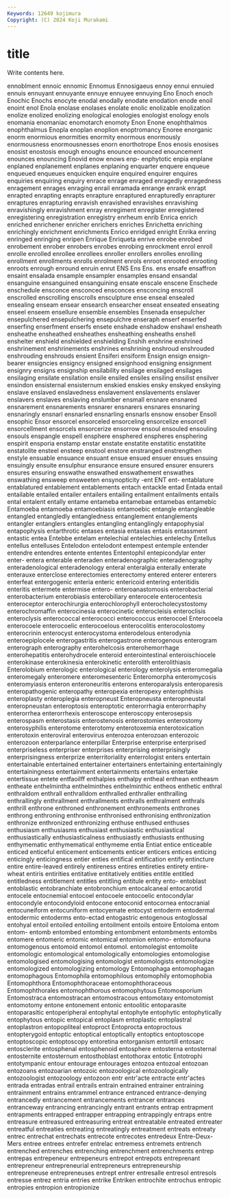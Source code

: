 ```yaml
---
Keywords: 12649 kojimura
Copyright: (C) 2024 Koji Murakami
---
```


# title

Write contents here.



 ennoblment ennoic
ennomic Ennomus Ennosigaeus ennoy ennui ennuied ennuis ennuyant ennuyante ennuye
ennuyee ennuying Eno Enoch enoch Enochic Enochs enocyte enodal enodally
enodate enodation enode enoil enoint enol Enola enolase enolases enolate
enolic enolizable enolization enolize enolized enolizing enological enologies enologist enology
enols enomania enomaniac enomotarch enomoty Enon Enone enophthalmos enophthalmus Enopla
enoplan enoplion enoptromancy Enoree enorganic enorm enormious enormities enormity enormous
enormously enormousness enormousnesses enorn enorthotrope Enos enosis enosises enosist enostosis
enough enoughs enounce enounced enouncement enounces enouncing Enovid enow enows
enp- enphytotic enpia enplane enplaned enplanement enplanes enplaning enquarter enquere
enqueue enqueued enqueues enquicken enquire enquired enquirer enquires enquiries enquiring
enquiry enrace enrage enraged enragedly enragedness enragement enrages enraging enrail
enramada enrange enrank enrapt enrapted enrapting enrapts enrapture enraptured enrapturedly
enrapturer enraptures enrapturing enravish enravished enravishes enravishing enravishingly enravishment enray
enregiment enregister enregistered enregistering enregistration enregistry enrheum enrib Enrica enrich
enriched enrichener enricher enrichers enriches Enrichetta enriching enrichingly enrichment enrichments
Enrico enridged enright Enrika enring enringed enringing enripen Enrique Enriqueta
enrive enrobe enrobed enrobement enrober enrobers enrobes enrobing enrockment enrol
enroll enrolle enrolled enrollee enrollees enroller enrollers enrolles enrolling enrollment
enrollments enrolls enrolment enrols enroot enrooted enrooting enroots enrough enround
enruin enrut ENS Ens Ens. ens ensafe ensaffron ensaint ensalada
ensample ensampler ensamples ensand ensandal ensanguine ensanguined ensanguining ensate enscale
enscene Enschede enschedule ensconce ensconced ensconces ensconcing enscroll enscrolled enscrolling
enscrolls ensculpture ense enseal ensealed ensealing enseam ensear ensearch ensearcher
enseat enseated enseating enseel enseem ensellure ensemble ensembles Ensenada ensepulcher
ensepulchered ensepulchering ensepulchre enseraph enserf enserfed enserfing enserfment enserfs ensete
enshade enshadow enshawl ensheath ensheathe ensheathed ensheathes ensheathing ensheaths enshell
enshelter enshield enshielded enshielding Enshih enshrine enshrined enshrinement enshrinements enshrines
enshrining enshroud enshrouded enshrouding enshrouds ensient Ensiferi ensiform Ensign ensign
ensign-bearer ensigncies ensigncy ensigned ensignhood ensigning ensignment ensignry ensigns ensignship
ensilability ensilage ensilaged ensilages ensilaging ensilate ensilation ensile ensiled ensiles
ensiling ensilist ensilver ensindon ensisternal ensisternum enskied enskies ensky enskyed
enskying enslave enslaved enslavedness enslavement enslavements enslaver enslavers enslaves enslaving
enslumber ensmall ensnare ensnared ensnarement ensnarements ensnarer ensnarers ensnares ensnaring
ensnaringly ensnarl ensnarled ensnarling ensnarls ensnow ensober Ensoll ensophic Ensor
ensorcel ensorceled ensorceling ensorcelize ensorcell ensorcellment ensorcels ensorcerize ensorrow ensoul
ensouled ensouling ensouls enspangle enspell ensphere ensphered enspheres ensphering enspirit
ensporia enstamp enstar enstate enstatite enstatitic enstatitite enstatolite ensteel ensteep
enstool enstore enstranged enstrengthen enstyle ensuable ensuance ensuant ensue ensued
ensuer ensues ensuing ensuingly ensuite ensulphur ensurance ensure ensured ensurer
ensurers ensures ensuring enswathe enswathed enswathement enswathes enswathing ensweep ensweeten
ensynopticity -ent ENT ent- entablature entablatured entablement entablements entach entackle
entad Entada entail entailable entailed entailer entailers entailing entailment entailments
entails ental entalent entally entame entameba entamebae entamebas entamebic Entamoeba
entamoeba entamoebiasis entamoebic entangle entangleable entangled entangledly entangledness entanglement entanglements
entangler entanglers entangles entangling entanglingly entapophysial entapophysis entarthrotic entases entasia
entasias entasis entassment entastic entea Entebbe entelam entelechial entelechies entelechy
Entellus entellus entelluses Entelodon entelodont entempest entemple entender entendre entendres
entente ententes Ententophil entepicondylar enter enter- entera enterable enteraden enteradenographic
enteradenography enteradenological enteradenology enteral enteralgia enterally enterate enterauxe enterclose enterectomies
enterectomy entered enterer enterers enterfeat entergogenic enteria enteric entericoid entering
enteritidis enteritis entermete entermise entero- enteroanastomosis enterobacterial enterobacterium enterobiasis enterobiliary
enterocele enterocentesis enteroceptor enterochirurgia enterochlorophyll enterocholecystostomy enterochromaffin enterocinesia enterocinetic enterocleisis
enteroclisis enteroclysis enterococcal enterococci enterococcus enterocoel Enterocoela enterocoele enterocoelic enterocoelous
enterocolitis enterocolostomy enterocrinin enterocyst enterocystoma enterodelous enterodynia enteroepiplocele enterogastritis enterogastrone
enterogenous enterogram enterograph enterography enterohelcosis enterohemorrhage enterohepatitis enterohydrocele enteroid enterointestinal
enteroischiocele enterokinase enterokinesia enterokinetic enterolith enterolithiasis Enterolobium enterologic enterological enterology
enterolysis enteromegalia enteromegaly enteromere enteromesenteric Enteromorpha enteromycosis enteromyiasis enteron enteroneuritis
enterons enteroparalysis enteroparesis enteropathogenic enteropathy enteropexia enteropexy enterophthisis enteroplasty enteroplegia
enteropneust Enteropneusta enteropneustal enteropneustan enteroptosis enteroptotic enterorrhagia enterorrhaphy enterorrhea enterorrhexis
enteroscope enteroscopy enterosepsis enterospasm enterostasis enterostenosis enterostomies enterostomy enterosyphilis enterotome
enterotomy enterotoxemia enterotoxication enterotoxin enteroviral enterovirus enterozoa enterozoan enterozoic enterozoon
enterparlance enterpillar Enterprise enterprise enterprised enterpriseless enterpriser enterprises enterprising enterprisingly
enterprisingness enterprize enterritoriality enterrologist enters entertain entertainable entertained entertainer entertainers
entertaining entertainingly entertainingness entertainment entertainments entertains entertake entertissue entete entfaoilff
enthalpies enthalpy entheal enthean entheasm entheate enthelmintha enthelminthes enthelminthic entheos
enthetic enthral enthraldom enthrall enthralldom enthralled enthraller enthralling enthrallingly enthrallment
enthrallments enthralls enthralment enthrals enthrill enthrone enthroned enthronement enthronements enthrones
enthrong enthroning enthronise enthronised enthronising enthronization enthronize enthronized enthronizing enthuse
enthused enthuses enthusiasm enthusiasms enthusiast enthusiastic enthusiastical enthusiastically enthusiasticalness enthusiastly
enthusiasts enthusing enthymematic enthymematical enthymeme entia Entiat entice enticeable enticed
enticeful enticement enticements enticer enticers entices enticing enticingly enticingness entier
enties entifical entification entify entincture entire entire-leaved entirely entireness entires
entireties entirety entire-wheat entiris entirities entitative entitatively entities entitle entitled
entitledness entitlement entitles entitling entitule entity ento- entoblast entoblastic entobranchiate
entobronchium entocalcaneal entocarotid entocele entocnemial entocoel entocoele entocoelic entocondylar entocondyle
entocondyloid entocone entoconid entocornea entocranial entocuneiform entocuniform entocyemate entocyst entoderm
entodermal entodermic entoderms ento-ectad entogastric entogenous entoglossal entohyal entoil entoiled
entoiling entoilment entoils entoire Entoloma entom entom- entomb entombed entombing
entombment entombments entombs entomere entomeric entomic entomical entomion entomo- entomofauna
entomogenous entomoid entomol entomol. entomolegist entomolite entomologic entomological entomologically entomologies
entomologise entomologised entomologising entomologist entomologists entomologize entomologized entomologizing entomology Entomophaga
entomophagan entomophagous Entomophila entomophilous entomophily entomophobia Entomophthora Entomophthoraceae entomophthoraceous Entomophthorales
entomophthorous entomophytous Entomosporium Entomostraca entomostracan entomostracous entomotaxy entomotomist entomotomy entone
entonement entonic entoolitic entoparasite entoparasitic entoperipheral entophytal entophyte entophytic entophytically
entophytous entopic entopical entoplasm entoplastic entoplastral entoplastron entopopliteal entoproct Entoprocta
entoproctous entopterygoid entoptic entoptical entoptically entoptics entoptoscope entoptoscopic entoptoscopy entoretina
entorganism entortill entosarc entosclerite entosphenal entosphenoid entosphere entosterna entosternal entosternite
entosternum entosthoblast entothorax entotic Entotrophi entotympanic entour entourage entourages entozoa
entozoal entozoan entozoans entozoarian entozoic entozoological entozoologically entozoologist entozoology entozoon
entr entr'acte entracte entr'actes entrada entradas entrail entrails entrain entrained
entrainer entraining entrainment entrains entrammel entrance entranced entrance-denying entrancedly entrancement
entrancements entrancer entrances entranceway entrancing entrancingly entrant entrants entrap entrapment
entrapments entrapped entrapper entrapping entrappingly entraps entre entreasure entreasured entreasuring
entreat entreatable entreated entreater entreatful entreaties entreating entreatingly entreatment entreats
entreaty entrec entrechat entrechats entrecote entrecotes entredeux Entre-Deux-Mers entree entrees
entrefer entrelac entremess entremets entrench entrenched entrenches entrenching entrenchment entrenchments
entrep entrepas entrepeneur entrepeneurs entrepot entrepots entreprenant entrepreneur entrepreneurial entrepreneurs
entrepreneurship entrepreneuse entrepreneuses entrept entrer entresalle entresol entresols entresse entrez
entria entries entrike Entriken entrochite entrochus entropic entropies entropion entropionize
